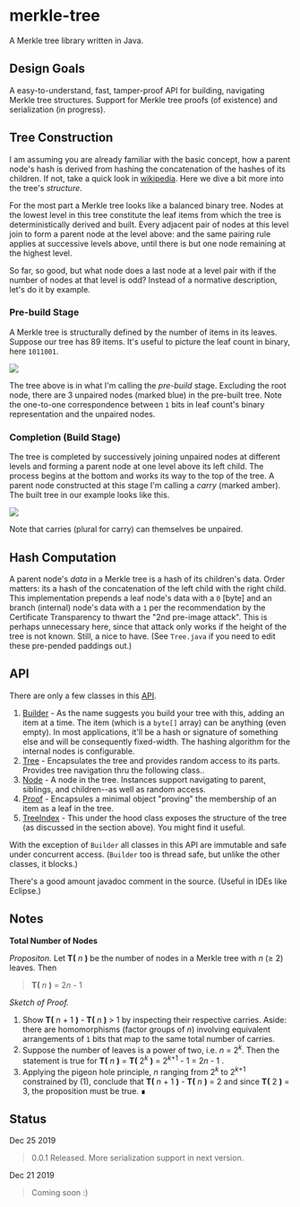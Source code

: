 # merkle-tree

A Merkle tree library written in Java.

## Design Goals

A easy-to-understand, fast, tamper-proof API for building, navigating Merkle tree structures. Support for Merkle tree
proofs (of existence) and serialization (in progress).


## Tree Construction

I am assuming you are already familiar with the basic concept, how a parent node's hash is derived from hashing the concatenation of the hashes of its children. If not, take a quick look in [wikipedia](https://en.wikipedia.org/wiki/Merkle_tree). Here we dive a bit more into the tree's *structure*. 

For the most part a Merkle tree looks like a balanced binary tree. Nodes at the lowest level in
this tree constitute the leaf items from which the tree is deterministically derived and built. Every adjacent pair of
nodes at this level join to form a parent node at the level above: and the same pairing rule applies at successive levels above, until there is but one node remaining at the highest level.

So far, so good, but what node does a last node at a level pair with if the number of nodes at
that level is odd? Instead of a normative description, let's do it by example.

### Pre-build Stage

A Merkle tree is structurally defined by the number of items in its leaves. Suppose our tree has 89 items. It's useful to picture the leaf count in binary, here `1011001`.

<img src="https://docs.google.com/drawings/d/e/2PACX-1vTih9QQZRLOIudNUC8ZO4WLoFSBiksbLqPcGRwn-UDk5Xbfdr4HnTGv-C8HO-t7bHddKd2TVjpZj-Vz/pub?w=480&amp;h=231">


The tree above is in what I'm calling the *pre-build* stage. Excluding the root node, there are 3 unpaired nodes (marked blue)
in the pre-built tree. Note the one-to-one correspondence between `1` bits in leaf count's binary representation and the unpaired nodes.

### Completion (Build Stage)

The tree is completed by successively joining unpaired nodes at different levels and forming a parent node at one level above its left child. The process begins at the bottom and works its way to the top of the tree. A parent node constructed at this stage I'm calling a *carry* (marked amber). The built tree in our example looks like this.

<img src="https://docs.google.com/drawings/d/e/2PACX-1vSoIG26qrsT9JaL6AGoG2HZE5JP-uhAG8nEkQ1VzcGcrBwAh2S2-czIv9U-upf144erF9GS3Kkq0AED/pub?w=481&amp;h=259">

Note that carries (plural for carry) can themselves be unpaired.



## Hash Computation

A parent node's *data* in a Merkle tree is a hash of its children's data. Order matters: its a hash of the concatenation of the left child with the right child. This implementation prepends a leaf node's data with
a `0` [byte] and an branch (internal) node's data with a `1` per the recommendation by the Certificate Transparency to thwart the "2nd pre-image attack". This is perhaps unnecessary here, since that attack only works if the height of the tree is not known. Still, a nice to have. (See `Tree.java` if you need to edit these pre-pended paddings out.)


## API

There are only a few classes in this [API](https://github.com/gnahraf/merkle-tree/tree/master/src/main/java/com/gnahraf/util/mrkl).

1. [Builder](https://github.com/gnahraf/merkle-tree/blob/master/src/main/java/com/gnahraf/util/mrkl/Builder.java) - As the name suggests you build your tree with this, adding an item at a time. The item (which is a `byte[]` array) can be anything (even empty). In most applications, it'll be a hash or signature of something else and will be consequently fixed-width. The hashing algorithm for the internal nodes is configurable.
2. [Tree](https://github.com/gnahraf/merkle-tree/blob/master/src/main/java/com/gnahraf/util/mrkl/Tree.java) - Encapsulates the tree and provides random access to its parts. Provides tree navigation thru the following class..
3. [Node](https://github.com/gnahraf/merkle-tree/blob/master/src/main/java/com/gnahraf/util/mrkl/Node.java) - A node in the tree. Instances support navigating to parent, siblings, and children--as well as random access.
4. [Proof](https://github.com/gnahraf/merkle-tree/blob/master/src/main/java/com/gnahraf/util/mrkl/Proof.java) - Encapsules a minimal object "proving" the membership of an item as a leaf in the tree.
5. [TreeIndex](https://github.com/gnahraf/merkle-tree/blob/master/src/main/java/com/gnahraf/util/mrkl/index/TreeIndex.java) - This under the hood class exposes the structure of the tree (as discussed in the section above). You might find it useful. 

With the exception of `Builder` all classes in this API are immutable and safe under concurrent access. (`Builder` too is thread safe, but unlike the other classes, it blocks.)

There's a good amount javadoc comment in the source. (Useful in IDEs like Eclipse.)




## Notes


**Total Number of Nodes**

*Propositon.* Let **T(** *n* **)** be the number of nodes in a Merkle tree with *n* (&ge; 2) leaves.
Then
>  **T(** *n* **)** = 2*n* - 1

*Sketch of Proof.*

1. Show **T(** *n* + 1 **)** - **T(** *n* **)** > 1 by inspecting their respective carries. Aside: there are homomorphisms (factor groups of *n*) involving equivalent arrangements of `1` bits that map to the same total number of carries. 
3. Suppose the number of leaves is a power of two, i.e. *n* = 2<sup>*k*</sup>.
Then the statement is true for **T(** *n* **)** = **T(** 2<sup>*k*</sup> **)** = 2<sup>*k*+1</sup> - 1 = 2*n* - 1 .
4. Applying the pigeon hole principle, *n* ranging from 2<sup>*k*</sup> to 2<sup>*k*+1</sup> constrained by (1), conclude that **T(** *n* + 1 **)** - **T(** *n* **)** = 2 and since **T(** 2 **)** = 3, the proposition must be true. &#x220e;



## Status


Dec 25 2019

> 0.0.1 Released. More serialization support in next version.

Dec 21 2019

> Coming soon :)
